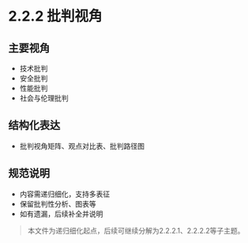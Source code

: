 # 2.2.2 批判视角

## 主要视角

- 技术批判
- 安全批判
- 性能批判
- 社会与伦理批判

## 结构化表达

- 批判视角矩阵、观点对比表、批判路径图

## 规范说明

- 内容需递归细化，支持多表征
- 保留批判性分析、图表等
- 如有遗漏，后续补全并说明

> 本文件为递归细化起点，后续可继续分解为2.2.2.1、2.2.2.2等子主题。
